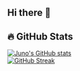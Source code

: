 ## Hi there 👋

<!--
**junocs/junocs** is a ✨ _special_ ✨ repository because its `README.md` (this file) appears on your GitHub profile.

Here are some ideas to get you started:

- 🔭 I’m currently working on ...
- 🌱 I’m currently learning ...
- 👯 I’m looking to collaborate on ...
- 🤔 I’m looking for help with ...
- 💬 Ask me about ...
- 📫 How to reach me: ...
- 😄 Pronouns: ...
- ⚡ Fun fact: ...
-->

## 🔥 GitHub Stats
[![Juno's GitHub stats](https://github-readme-stats.vercel.app/api?username=junocs&count_private=true&show_icons=true&hide_title=true&theme=blueberry)](https://github.com/anuraghazra/github-readme-stats)
<br />
[![GitHub Streak](http://github-readme-streak-stats.herokuapp.com?user=junocs&theme=blueberry)](https://git.io/streak-stats)
